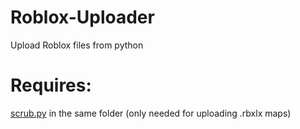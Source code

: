 # Roblox-Uploader
Upload Roblox files from python

# Requires:
[scrub.py](https://github.com/h0nde/roblox-game-scrubber) in the same folder
(only needed for uploading .rbxlx maps)